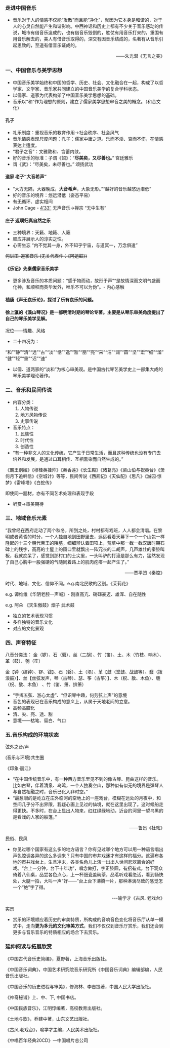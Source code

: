 ### 走进中国音乐
- 音乐对于人的情感不仅能“发散”而且能“净化”，就因为它本身是和谐的，对于人的心灵自然能产生和谐影响。中西神话和历史上都有不少关于音乐感动的传说，城市有借音乐造成的，也有借音乐毁倒的，胜仗有用音乐打来的，重围有用音乐解去的，美人有借音乐取得的，深交有因音乐结成的，名著有从音乐引起思致的，至道有借音乐证成的。
<p align="right">——朱光潜《无言之美》</p>

### 一、中国音乐与美学思想

- 中国音乐美学始终和中国的哲学、历史、社会、文化融合在一起，构成了以哲学家、文学家、音乐家共同建立的中国音乐美学的复合学科状态。
- 以儒家、道家为代表构架了中国音乐美学思想的基础。
- 音乐以“和”作为理想的原则，建立了儒家美学思想审音之美的概念。（和合文化）

#### 孔子

- 礼乐制度：重视音乐的教育作用->社会秩序、社会风气
- 音乐情感表现尺度问题：孔子：儒家中庸之道。乐而不淫、哀而不伤，在情感表达上适度。
- “君子之音”：文雅敦和、含蓄内敛。
- 好的音乐的标准：子谓《韶》：“**尽美矣，又尽善也。**”    宫廷雅乐
- 谓《武》：“尽美矣，未尽善也。”    颂扬武功

#### 道家 老子“大音希声”

- “大方无隅，大器晚成，**大音希声**，大象无形。”“越好的音乐越悠远潜低”
- 好的音乐的境界：悠远潜低（姿态平易）
- 有无循环、虚实相间
- John Cage - [4′33″](https://www.artnews.com/art-news/news/john-cage-4-33-explained-1234704644/) 无声音乐->禅宗 “无中生有”

#### 庄子 返璞归真自然之乐

- 三种境界：天籁、地籁、人籁
- 顺应并展示人的淳实之性。
- 心斋坐忘 “内不觉其一身，外不知乎宇宙，与道冥一，万念俱遣”

~~何训田-道家音乐 (无关代表作：《阿姐鼓》)~~

#### 《乐记》先秦儒家音乐美学

- 更多涉及音乐的本质问题：“感于物而动，故形于声”“是故情深而文明气盛而化神，和顺积而英华发外，唯乐不可以为伪”。- 内心感触

#### 嵇康《声无哀乐论》，探讨了乐有哀乐的问题。

#### 徐上瀛的《溪山琴况》是一部明清时期的琴论专著。主要是从琴乐审美角度提出了自己的琴乐美学见解。

况位——情趣、风格

- 二十四况为：

“和”“静”“清”“远”“古”“淡”“恬”“逸”“雅”“丽”“亮”“采”“洁”“润”“圆”“坚”“宏”“细”“溜”“健”“轻”“重”“迟”“速”

- 以儒、道两家的“淡和”为核心审美观。是中国古代琴艺美学史上一部集大成的琴乐美学理论著作。

### 二、音乐和民间传说

- 内容分类：
  1. 人物传说
  2. 地方风物传说
  3. 史事传说
- 音乐特点：
  1. 民族性
  2. 时代性
  3. 创造性
- “有一种非文人的文化传统，它产生于日常生活，而且这种传统也没有专门去培养和发展，是通过口耳相传、互相熏染而自然生成的。”

《霸王别姬》《穆桂英挂帅》《秦香莲》《长生殿》《诸葛亮》《梁山伯与祝英台》《萧何月下追韩信》《空城计》等等，民间传说《西厢记》《天仙配》《思凡》《游园·惊梦》《雷峰塔》《白蛇传》

即使同一题材，亦有不同艺术处理和表现手段

- 听赏->审美期待

### 三、地域音乐元素

“我曾经在西府走动了两个秋冬，所到之处，村村都有戏班，人人都会清唱。在黎明或者黄昏的时分，一个人独自地到田野里去，远远看着天幕下一个一个山包一样隆起的十三个朝代帝王的陵墓，细细辨认着田项上，荒草中那一截一截汉唐时期石碑上的残字，高高的士屋上的窗口里就飘出一阵冗长的二胡声，几声雄壮的秦腔叫板，我就痴呆了，感觉到那村口的士尖里，一头叫驴的打滚是那么有力，猛然发现了自己心胸中一股强硬的气随同着路上的肌肉疙瘩一起产生了。”

<p align="right">——贾平凹《秦腔》</p>

时代、地域、文化、信仰不同。e.g.南北民歌的区别。《茉莉花》

e.g. 谭维维《华阴老腔一声喊》- 刚直高亢、磅礴豪迈、雄浑、自在随性

e.g. 阿朵 《天生傲鼓》烟子 武术鼓

- 独立的艺术表现习惯
- 多样独特的音乐文化
- 对应的文化景观

### 四、声音特征
八音分类法：
金（锣）、石（磬）、丝（二胡）、竹（笛）、土、木（竹枝、响木）、革（鼓）、匏（笙）

金【钟（编钟）、锣、钹】、石（磬）、土（埙）、革【鼓（堂鼓、战鼓等）、鼗（拨浪鼓）】、丝【丝弦发声，琴（古琴）、瑟、筝（古筝）】、木（柷、敔、木鱼）、匏（柷、敔、木鱼） 、竹（笛、箫、排箫）
- “手挥五弦、游心太虚”、“但识琴中趣，何劳弦上声”的意境
- 音色的表现已在音乐构成的意义上，从属于天地老间的立意。
- 高频高腔化
- 清、尖、亮、透、甜
- 意境——枯笔、留白、气口

### 五.音乐构成的环境状态
弦外之音/声

(音乐与环境)共生圈

《印象·丽江》
- “在中国传统音乐中，有一种西方音乐里见不到的像古琴、昆曲这样的音乐。比如古琴，伴着清泉、鸟鸣，一个人独奏空山，那种似有似无的境界是弹琴人与自然相融之时，音乐已化入非时空。”
- “最惹眼的是屹立在庄外临河的空地上的一座戏台，模糊在远处的月夜中，和空间几乎分不出界限，我疑心画上见过的仙境，就在这里出现了。这时候船走得更快。不多时，在台上显出人物来，红红绿绿地动，近台的河里一望乌黑的是看戏的人家的船篷。”
<p align="right">——鲁迅《社戏》</p>
民俗、民风

- 你见过哪个国家有这么多的地方语言？你有见过哪个地方可以用一种语言唱出声色腔调各异的这么多调来？只有中国的市井戏迷才有这样的福分。这遍布各地的市井戏台上，生旦净末，各类名角儿上演一出出人世间悲欢离合的好戏。“台上一分钟，台下十年功”，唱念做打，字正腔圆，有招有式。台下观众倚着八仙桌，品尝各色点心，上一杯细瓷盖碗茶，品茗听戏看绝活，看到畅快处，大腿一拍，大叫一声“好——”台上台下沸腾一片，那种淋漓尽致的感觉怎一个“绝”字了得。
<p align="right">---喻学才《古风. 老戏台》</p>
实景

- 赏乐的环境顺应着历史的审美特质，所构成的音响音色变化将音乐厅从单一模式中，走向**更为多元的文化审美方式**，我们不仅仅到音乐厅赏乐，我们还会到更多与音乐音乐的特质相应的场合下去赏乐。
### 延伸阅读与拓展欣赏
《中国古代音乐史简编》，夏野著，上海音乐出版社。

《中国音乐词典》，中国艺术研究院音乐研究所《中国音乐词典》编辑部编，人民音乐出版社。

《中国音乐的历史进程与审美》，修海林、李吉提著，中国人民大学出版社。

《神奇秘谱》上、中、下, 中国书店。

《中国民族音乐》，江明惇编著，高校教育出版社。

《土地与歌》，乔建中著，山东文艺出版社。

《古风.老戏台》，喻学才主编，人民美术出版社。

《中唱百年经典20CD》一中国唱片总公司
